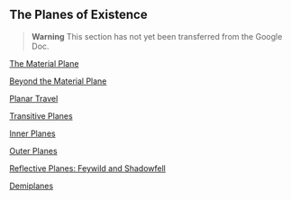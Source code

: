 ## The Planes of Existence

> **Warning**
> This section has not yet been transferred from the Google Doc.

[The Material Plane](./Material_Plane.md)

[Beyond the Material Plane](./Beyond_the_Material_Plane.md)

[Planar Travel](./Planar_Travel.md)

[Transitive Planes](./Transitive_Planes.md)

[Inner Planes](./Inner_Planes.md)

[Outer Planes](./Outer_Planes.md)

[Reflective Planes: Feywild and Shadowfell](./Reflective_Planes.md)

[Demiplanes](./Demiplanes.md)
